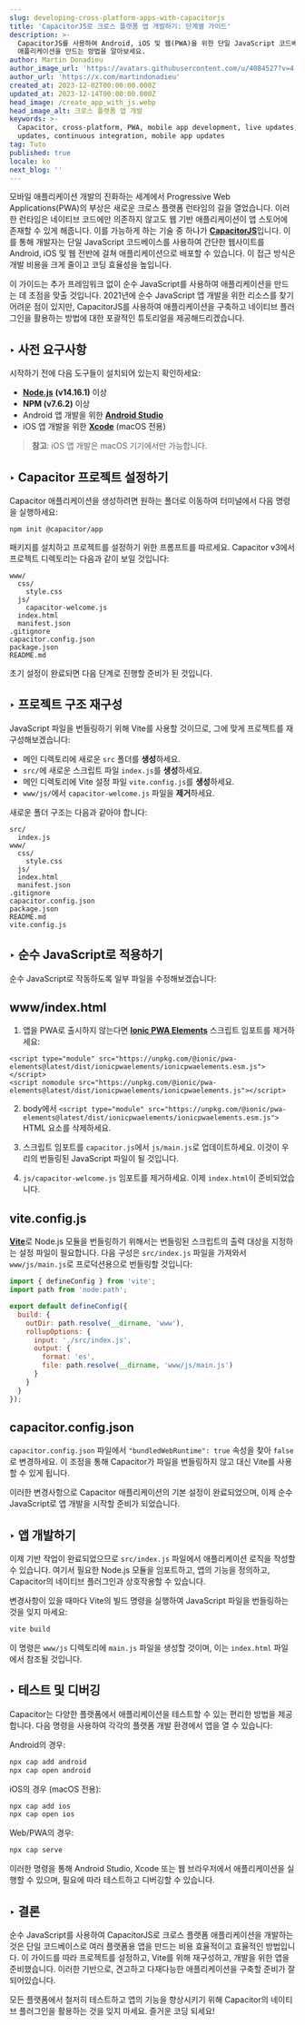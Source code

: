 ```yaml
---
slug: developing-cross-platform-apps-with-capacitorjs
title: 'CapacitorJS로 크로스 플랫폼 앱 개발하기: 단계별 가이드'
description: >-
  CapacitorJS를 사용하여 Android, iOS 및 웹(PWA)을 위한 단일 JavaScript 코드베이스로 크로스 플랫폼
  애플리케이션을 만드는 방법을 알아보세요.
author: Martin Donadieu
author_image_url: 'https://avatars.githubusercontent.com/u/4084527?v=4'
author_url: 'https://x.com/martindonadieu'
created_at: 2023-12-02T00:00:00.000Z
updated_at: 2023-12-14T00:00:00.000Z
head_image: /create_app_with_js.webp
head_image_alt: 크로스 플랫폼 앱 개발
keywords: >-
  Capacitor, cross-platform, PWA, mobile app development, live updates, OTA
  updates, continuous integration, mobile app updates
tag: Tuto
published: true
locale: ko
next_blog: ''
---
```

모바일 애플리케이션 개발의 진화하는 세계에서 Progressive Web Applications(PWA)의 부상은 새로운 크로스 플랫폼 런타임의 길을 열었습니다. 이러한 런타임은 네이티브 코드에만 의존하지 않고도 웹 기반 애플리케이션이 앱 스토어에 존재할 수 있게 해줍니다. 이를 가능하게 하는 기술 중 하나가 [**CapacitorJS**](https://capacitorjs.com/)입니다. 이를 통해 개발자는 단일 JavaScript 코드베이스를 사용하여 간단한 웹사이트를 Android, iOS 및 웹 전반에 걸쳐 애플리케이션으로 배포할 수 있습니다. 이 접근 방식은 개발 비용을 크게 줄이고 코딩 효율성을 높입니다.

이 가이드는 추가 프레임워크 없이 순수 JavaScript를 사용하여 애플리케이션을 만드는 데 초점을 맞출 것입니다. 2021년에 순수 JavaScript 앱 개발을 위한 리소스를 찾기 어려운 점이 있지만, CapacitorJS를 사용하여 애플리케이션을 구축하고 네이티브 플러그인을 활용하는 방법에 대한 포괄적인 튜토리얼을 제공해드리겠습니다.

## ‣ 사전 요구사항

시작하기 전에 다음 도구들이 설치되어 있는지 확인하세요:

- [**Node.js**](https://nodejs.org/en/) **(v14.16.1)** 이상
- **NPM (v7.6.2)** 이상
- Android 앱 개발을 위한 [**Android Studio**](https://developer.android.com/studio/)
- iOS 앱 개발을 위한 [**Xcode**](https://apps.apple.com/de/app/xcode/id497799835/?mt=12) (macOS 전용)

> **참고**: iOS 앱 개발은 macOS 기기에서만 가능합니다.

## ‣ Capacitor 프로젝트 설정하기

Capacitor 애플리케이션을 생성하려면 원하는 폴더로 이동하여 터미널에서 다음 명령을 실행하세요:

```
npm init @capacitor/app
```

패키지를 설치하고 프로젝트를 설정하기 위한 프롬프트를 따르세요. Capacitor v3에서 프로젝트 디렉토리는 다음과 같이 보일 것입니다:

```
www/
  css/
    style.css
  js/
    capacitor-welcome.js
  index.html
  manifest.json
.gitignore
capacitor.config.json
package.json
README.md
```

초기 설정이 완료되면 다음 단계로 진행할 준비가 된 것입니다.

## ‣ 프로젝트 구조 재구성

JavaScript 파일을 번들링하기 위해 Vite를 사용할 것이므로, 그에 맞게 프로젝트를 재구성해보겠습니다:

- 메인 디렉토리에 새로운 `src` 폴더를 **생성**하세요.
- `src/`에 새로운 스크립트 파일 `index.js`를 **생성**하세요.
- 메인 디렉토리에 Vite 설정 파일 `vite.config.js`를 **생성**하세요.
- `www/js/`에서 `capacitor-welcome.js` 파일을 **제거**하세요.

새로운 폴더 구조는 다음과 같아야 합니다:

```
src/
  index.js
www/
  css/
    style.css
  js/
  index.html
  manifest.json
.gitignore
capacitor.config.json
package.json
README.md
vite.config.js
```

## ‣ 순수 JavaScript로 적용하기

순수 JavaScript로 작동하도록 일부 파일을 수정해보겠습니다:

## www/index.html

1. 앱을 PWA로 출시하지 않는다면 [**Ionic PWA Elements**](https://capacitorjs.com/docs/web/pwa-elements/) 스크립트 임포트를 제거하세요:

```
<script type="module" src="https://unpkg.com/@ionic/pwa-elements@latest/dist/ionicpwaelements/ionicpwaelements.esm.js"></script>
<script nomodule src="https://unpkg.com/@ionic/pwa-elements@latest/dist/ionicpwaelements/ionicpwaelements.js"></script>
```

2. body에서 `<script type="module" src="https://unpkg.com/@ionic/pwa-elements@latest/dist/ionicpwaelements/ionicpwaelements.esm.js">` HTML 요소를 삭제하세요.

3. 스크립트 임포트를 `capacitor.js`에서 `js/main.js`로 업데이트하세요. 이것이 우리의 번들링된 JavaScript 파일이 될 것입니다.

4. `js/capacitor-welcome.js` 임포트를 제거하세요. 이제 `index.html`이 준비되었습니다.

## vite.config.js

[**Vite**](https://vitejs.dev/)로 Node.js 모듈을 번들링하기 위해서는 번들링된 스크립트의 출력 대상을 지정하는 설정 파일이 필요합니다. 다음 구성은 `src/index.js` 파일을 가져와서 `www/js/main.js`로 프로덕션용으로 번들링할 것입니다:

```javascript
import { defineConfig } from 'vite';
import path from 'node:path';

export default defineConfig({
  build: {
    outDir: path.resolve(__dirname, 'www'),
    rollupOptions: {
      input: './src/index.js',
      output: {
        format: 'es',
        file: path.resolve(__dirname, 'www/js/main.js')
      }
    }
  }
});
```

## capacitor.config.json

`capacitor.config.json` 파일에서 `"bundledWebRuntime": true` 속성을 찾아 `false`로 변경하세요. 이 조정을 통해 Capacitor가 파일을 번들링하지 않고 대신 Vite를 사용할 수 있게 됩니다.

이러한 변경사항으로 Capacitor 애플리케이션의 기본 설정이 완료되었으며, 이제 순수 JavaScript로 앱 개발을 시작할 준비가 되었습니다.

## ‣ 앱 개발하기

이제 기반 작업이 완료되었으므로 `src/index.js` 파일에서 애플리케이션 로직을 작성할 수 있습니다. 여기서 필요한 Node.js 모듈을 임포트하고, 앱의 기능을 정의하고, Capacitor의 네이티브 플러그인과 상호작용할 수 있습니다.

변경사항이 있을 때마다 Vite의 빌드 명령을 실행하여 JavaScript 파일을 번들링하는 것을 잊지 마세요:

```bash
vite build
```

이 명령은 `www/js` 디렉토리에 `main.js` 파일을 생성할 것이며, 이는 `index.html` 파일에서 참조될 것입니다.

## ‣ 테스트 및 디버깅

Capacitor는 다양한 플랫폼에서 애플리케이션을 테스트할 수 있는 편리한 방법을 제공합니다. 다음 명령을 사용하여 각각의 플랫폼 개발 환경에서 앱을 열 수 있습니다:

Android의 경우:
```bash
npx cap add android
npx cap open android
```

iOS의 경우 (macOS 전용):
```bash
npx cap add ios
npx cap open ios
```

Web/PWA의 경우:
```bash
npx cap serve
```

이러한 명령을 통해 Android Studio, Xcode 또는 웹 브라우저에서 애플리케이션을 실행할 수 있으며, 필요에 따라 테스트하고 디버깅할 수 있습니다.

## ‣ 결론

순수 JavaScript를 사용하여 CapacitorJS로 크로스 플랫폼 애플리케이션을 개발하는 것은 단일 코드베이스로 여러 플랫폼용 앱을 만드는 비용 효율적이고 효율적인 방법입니다. 이 가이드를 따라 프로젝트를 설정하고, Vite를 위해 재구성하고, 개발을 위한 앱을 준비했습니다. 이러한 기반으로, 견고하고 다재다능한 애플리케이션을 구축할 준비가 잘 되어있습니다.

모든 플랫폼에서 철저히 테스트하고 앱의 기능을 향상시키기 위해 Capacitor의 네이티브 플러그인을 활용하는 것을 잊지 마세요. 즐거운 코딩 되세요!

